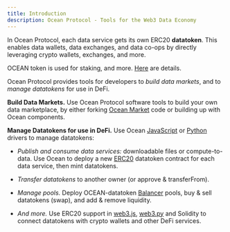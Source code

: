 ```yaml
---
title: Introduction
description: Ocean Protocol - Tools for the Web3 Data Economy
---
```


In Ocean Protocol, each data service gets its own ERC20 **datatoken**. This enables data wallets, data exchanges, and data co-ops by directly leveraging crypto wallets, exchanges, and more.

OCEAN token is used for staking, and more. [Here](https://oceanprotocol.com/token) are details.

Ocean Protocol provides tools for developers to _build data markets_, and to _manage datatokens_ for use in DeFi.

**Build Data Markets.** Use Ocean Protocol software tools to build your own data marketplace, by either forking [Ocean Market](https://market.oceanprotocol.com/) code or building up with Ocean components.

**Manage Datatokens for use in DeFi.** Use Ocean [JavaScript](https://github.com/oceanprotocol/ocean-lib-js) or [Python](https://github.com/oceanprotocol/squid-py) drivers to manage datatokens:

- _Publish and consume data services:_ downloadable files or compute-to-data. Use Ocean to deploy a new [ERC20](https://github.com/ethereum/EIPs/blob/7f4f0377730f5fc266824084188cc17cf246932e/EIPS/eip-20.md) datatoken contract for each data service, then mint datatokens.

- _Transfer datatokens_ to another owner (or approve & transferFrom).

- _Manage pools._ Deploy OCEAN-datatoken [Balancer](https://www.balancer.finance/) pools, buy & sell datatokens (swap), and add & remove liquidity.

- _And more._ Use ERC20 support in [web3.js](https://web3js.readthedocs.io/), [web3.py](https://web3py.readthedocs.io/en/stable/examples.html#working-with-an-erc20-token-contract) and Solidity to connect datatokens with crypto wallets and other DeFi services.
